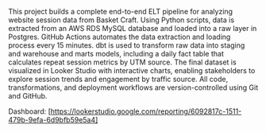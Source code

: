 This project builds a complete end-to-end ELT pipeline for analyzing website session data from Basket Craft. Using Python scripts, data is extracted from an AWS RDS MySQL database and loaded into a raw layer in Postgres. GitHub Actions automates the data extraction and loading process every 15 minutes. dbt is used to transform raw data into staging and warehouse and marts models, including a daily fact table that calculates repeat session metrics by UTM source. The final dataset is visualized in Looker Studio with interactive charts, enabling stakeholders to explore session trends and engagement by traffic source. All code, transformations, and deployment workflows are version-controlled using Git and GitHub.

Dashboard: [https://lookerstudio.google.com/reporting/6092817c-1511-479b-9efa-6d9bfb59e5a4]
